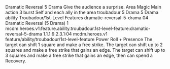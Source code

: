 <ability>
  <name>Dramatic Reversal</name>
  <cost>5 Drama</cost>
  <flavor>Give the audience a surprise.</flavor>
  <keywords>
    <keyword>Area</keyword>
    <keyword>Magic</keyword>
  </keywords>
  <type>Main action</type>
  <distance>3 burst</distance>
  <target>Self and each ally in the area</target>
  <metadata>
    <class>troubadour</class>
    <cost>5 Drama</cost>
    <cost_amount>5</cost_amount>
    <cost_resource>Drama</cost_resource>
    <feature_type>ability</feature_type>
    <file_dpath>Troubadour/1st-Level Features</file_dpath>
    <item_id>dramatic-reversal-5-drama</item_id>
    <item_index>04</item_index>
    <item_name>Dramatic Reversal (5 Drama)</item_name>
    <level>1</level>
    <scc>mcdm.heroes.v1:feature.ability.troubadour.1st-level-feature:dramatic-reversal-5-drama</scc>
    <scdc>1.1.1:9.2.3.1:04</scdc>
    <source>mcdm.heroes.v1</source>
    <type>feature/ability/troubadour/1st-level-feature</type>
  </metadata>
  <effects>
    <effect type="roll">
      <roll>Power Roll + Presence</roll>
      <t1>The target can shift 1 square and make a free strike.</t1>
      <t2>The target can shift up to 2 squares and make a free strike that gains an edge.</t2>
      <t3>The target can shift up to 3 squares and make a free strike that gains an edge, then can spend a Recovery.</t3>
    </effect>
  </effects>
</ability>

